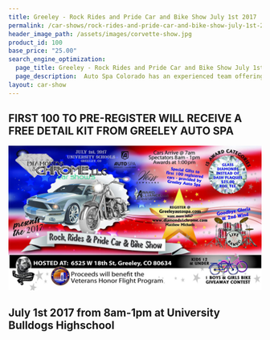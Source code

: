```yaml
---
title: Greeley - Rock Rides and Pride Car and Bike Show July 1st 2017
permalink: /car-shows/rock-rides-and-pride-car-and-bike-show-july-1st-2017/
header_image_path: /assets/images/corvette-show.jpg
product_id: 100
base_price: "25.00"
search_engine_optimization:
  page_title: Greeley - Rock Rides and Pride Car and Bike Show July 1st 2017
  page_description:  Auto Spa Colorado has an experienced team offering premium car care services and professional grade detailing products for our customers.
layout: car-show
---
```

## FIRST 100 TO PRE-REGISTER WILL RECEIVE A FREE DETAIL KIT FROM GREELEY AUTO SPA
![alt text](/assets/images/rock-rides-and-pride-car-and-bike-show-july-1st-2017.jpg "Greeley - Rock Rides and Pride Car and Bike Show July 1st 2017")
## July 1st 2017 from 8am-1pm at University Bulldogs Highschool